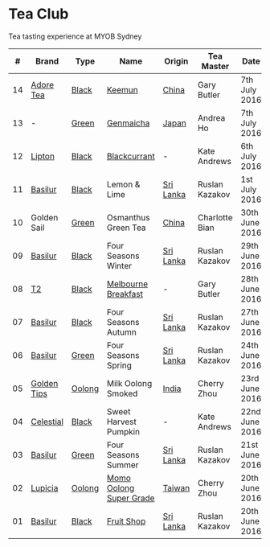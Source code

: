 # Tea Club 
Tea tasting experience at MYOB Sydney

| #  | Brand         | Type     | Name                      | Origin      | Tea Master      | Date           |
|----|---------------|----------|---------------------------|-------------|-----------------|----------------|
| 14 | [Adore Tea]   | [Black]  | [Keemun]                  | [China]     | Gary Butler     | 7th July 2016  |
| 13 | -             | [Green]  | [Genmaicha]               | [Japan]     | Andrea Ho       | 7th July 2016  |
| 12 | [Lipton]      | [Black]  | [Blackcurrant]            | -           | Kate Andrews    | 6th July 2016  |
| 11 | [Basilur]     | [Black]  | Lemon & Lime              | [Sri Lanka] | Ruslan Kazakov  | 1st July 2016  |
| 10 | Golden Sail   | [Green]  | Osmanthus Green Tea       | [China]     | Charlotte Bian  | 30th June 2016 |
| 09 | [Basilur]     | [Black]  | Four Seasons Winter       | [Sri Lanka] | Ruslan Kazakov  | 29th June 2016 |
| 08 | [T2]          | [Black]  | [Melbourne Breakfast]     | -           | Gary Butler     | 28th June 2016 |
| 07 | [Basilur]     | [Black]  | Four Seasons Autumn       | [Sri Lanka] | Ruslan Kazakov  | 27th June 2016 |
| 06 | [Basilur]     | [Green]  | Four Seasons Spring       | [Sri Lanka] | Ruslan Kazakov  | 24th June 2016 |
| 05 | [Golden Tips] | [Oolong] | Milk Oolong Smoked        | [India]     | Cherry Zhou     | 23rd June 2016 |
| 04 | [Celestial]   | [Black]  | Sweet Harvest Pumpkin     | -           | Kate Andrews    | 22nd June 2016 |
| 03 | [Basilur]     | [Green]  | Four Seasons Summer       | [Sri Lanka] | Ruslan Kazakov  | 21st June 2016 |
| 02 | [Lupicia]     | [Oolong] | [Momo Oolong Super Grade] | [Taiwan]    | Cherry Zhou     | 20th June 2016 |
| 01 | [Basilur]     | [Black]  | [Fruit Shop]              | [Sri Lanka] | Ruslan Kazakov  | 20th June 2016 |

<!-- Brand -->
[Basilur]: http://www.basilurshop.com.au
[Celestial]: http://www.celestialseasonings.com
[T2]: http://www.t2tea.com
[Lupicia]: http://www.lupicia.com.au
[Golden Tips]: http://www.goldentipstea.com
[Lipton]: http://www.liptontea.com
[Adore Tea]: http://adoretea.com.au

<!-- Type -->
[Black]: https://en.wikipedia.org/wiki/Black_tea
[Green]: https://en.wikipedia.org/wiki/Green_tea
[White]: https://en.wikipedia.org/wiki/White_tea
[Oolong]: https://en.wikipedia.org/wiki/Oolong

<!-- Name -->
[Genmaicha]: https://en.wikipedia.org/wiki/Genmaicha
[Keemun]: http://adoretea.com.au/Black/Black-Tea/Keemun.html
[Blackcurrant]: http://www.made-in-scandinavian.com/store/p1064/Lipton_Blackcurrant_20_-Tea_Bags_%2F_Pack_Made_in_Europe.html
[Melbourne Breakfast]: http://www.t2tea.com/en/au/tea/melbourne-breakfast-loose-leaf-gift-cube-T125AE023.html
[Momo Oolong Super Grade]: https://usa.lupicia.com/category/select/cid/308/pid/9383/language/en
[Fruit Shop]: http://www.basilurshop.com.au/basilur/festive-collection-100g-lt-fruit-shop

<!-- Origin -->
[China]: https://en.wikipedia.org/wiki/China
[India]: https://en.wikipedia.org/wiki/India
[Japan]: https://en.wikipedia.org/wiki/Japan
[Sri Lanka]: https://en.wikipedia.org/wiki/Sri_Lanka
[Taiwan]: https://en.wikipedia.org/wiki/Taiwan
